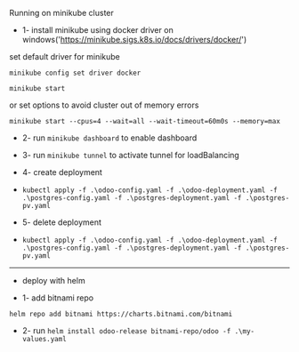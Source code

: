 Running on minikube cluster

* 1- install minikube using docker driver on windows('https://minikube.sigs.k8s.io/docs/drivers/docker/')

set default driver for minikube

````minikube config set driver docker````

````minikube start````

or set options to avoid cluster out of memory errors

````minikube start --cpus=4 --wait=all --wait-timeout=60m0s --memory=max````

* 2- run ````minikube dashboard```` to enable dashboard

* 3- run ````minikube tunnel```` to activate tunnel for loadBalancing

* 4- create deployment 

* ````kubectl apply -f .\odoo-config.yaml -f .\odoo-deployment.yaml -f .\postgres-config.yaml -f .\postgres-deployment.yaml -f .\postgres-pv.yaml````

* 5- delete deployment 

* ````kubectl apply -f .\odoo-config.yaml -f .\odoo-deployment.yaml -f .\postgres-config.yaml -f .\postgres-deployment.yaml -f .\postgres-pv.yaml````

-----
* deploy with helm

* 1- add bitnami repo 

````helm repo add bitnami https://charts.bitnami.com/bitnami````

* 2- run ````helm install odoo-release bitnami-repo/odoo -f .\my-values.yaml````
